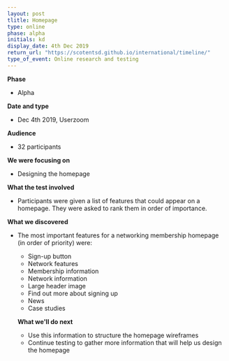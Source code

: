 ```yaml
---
layout: post
tlitle: Homepage
type: online
phase: alpha
initials: kd
display_date: 4th Dec 2019
return_url: "https://scotentsd.github.io/international/timeline/"
type_of_event: Online research and testing
---
```

**Phase**
- Alpha 

**Date and type**
- Dec 4th 2019,  Userzoom

**Audience**
- 32 participants

**We were focusing on**
- Designing the homepage

**What the test involved**
- Participants were given a list of features that could appear on a homepage. They were asked to rank them in order of importance. 

**What we discovered**
- The most important features for a networking membership homepage (in order of priority) were:
  - Sign-up button
  - Network features
  - Membership information
  - Network information
  - Large header image
  - Find out more about signing up
  - News
  - Case studies
  
  **What we'll do next**
  - Use this information to structure the homepage wireframes
  - Continue testing to gather more information that will help us design the homepage 

<!--more-->
